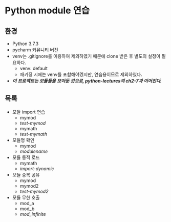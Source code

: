 # Python module 연습

## 환경
- Python 3.7.3
- pycharm 커뮤니티 버전
- venv는 .gitignore를 이용하여 제외하였기 때문에 clone 받은 후 별도의 설정이 필요하다.
   - venv: default
   - 패키징 시에는 venv를 포함해야겠지만, 연습용이므로 제외하였다.
- ***이 프로젝트는 모듈들을 모아둔 것으로, python-lectures의 ch2-7과 이어진다.***

## 목록
- 모듈 import 연습
   - mymod
   - *test-mymod*
   - mymath
   - *test-mymath*
- 모듈명 확인
   - mymod
   - *modulename*
- 모듈 동적 로드
   - mymath
   - *import-dynamic*
- 모듈 중복 공유
   - mymod
   - mymod2
   - *test-mymod2*
- 모듈 무한 호출
   - mod_a
   - mod_b
   - *mod_infinite*

